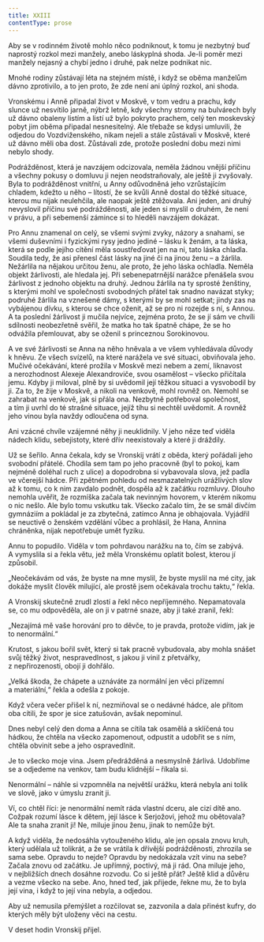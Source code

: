 ```yaml
---
title: XXIII
contentType: prose
---
```


Aby se v rodinném životě mohlo něco podniknout, k tomu je nezbytný buď naprostý rozkol mezi manžely, anebo láskyplná shoda. Je-li poměr mezi manžely nejasný a chybí jedno i druhé, pak nelze podnikat nic.

Mnohé rodiny zůstávají léta na stejném místě, i když se oběma manželům dávno zprotivilo, a to jen proto, že zde není ani úplný rozkol, ani shoda.

Vronskému i Anně připadal život v Moskvě, v tom vedru a prachu, kdy slunce už nesvítilo jarně, nýbrž letně, kdy všechny stromy na bulvárech byly už dávno obaleny listím a listí už bylo pokryto prachem, celý ten moskevský pobyt jim oběma připadal nesnesitelný. Ale třebaže se kdysi umluvili, že odjedou do Vozdviženského, nikam nejeli a stále zůstávali v Moskvě, které už dávno měli oba dost. Zůstávali zde, protože poslední dobu mezi nimi nebylo shody.

Podrážděnost, která je navzájem odcizovala, neměla žádnou vnější příčinu a všechny pokusy o domluvu ji nejen neodstraňovaly, ale ještě ji zvyšovaly. Byla to podrážděnost vnitřní, u Anny odůvodněná jeho vzrůstajícím chladem, kdežto u něho – lítostí, že se kvůli Anně dostal do těžké situace, kterou mu nijak neulehčila, ale naopak ještě ztěžovala. Ani jeden, ani druhý nevyslovil příčinu své podrážděnosti, ale jeden si myslil o druhém, že není v právu, a při sebemenší zámince si to hleděli navzájem dokázat.

Pro Annu znamenal on celý, se všemi svými zvyky, názory a snahami, se všemi duševními i fyzickými rysy jedno jediné – lásku k ženám, a ta láska, která se podle jejího cítění měla soustřeďovat jen na ni, tato láska chladla. Soudila tedy, že asi přenesl část lásky na jiné či na jinou ženu – a žárlila. Nežárlila na nějakou určitou ženu, ale proto, že jeho láska ochladla. Neměla objekt žárlivosti, ale hledala jej. Při sebenepatrnější narážce přenášela svou žárlivost z jednoho objektu na druhý. Jednou žárlila na ty sprosté ženštiny, s kterými mohl ve společnosti svobodných přátel tak snadno navázat styky; podruhé žárlila na vznešené dámy, s kterými by se mohl setkat; jindy zas na vybájenou dívku, s kterou se chce oženit, až se pro ni rozejde s ní, s Annou. A ta poslední žárlivost ji mučila nejvíce, zejména proto, že se jí sám ve chvíli sdílnosti neobezřetně svěřil, že matka ho tak špatně chápe, že se ho odvážila přemlouvat, aby se oženil s princeznou Sorokinovou.

A ve své žárlivosti se Anna na něho hněvala a ve všem vyhledávala důvody k hněvu. Ze všech svízelů, na které narážela ve své situaci, obviňovala jeho. Mučivé očekávání, které prožila v Moskvě mezi nebem a zemí, liknavost a nerozhodnost Alexeje Alexandroviče, svou osamělost – všecko přičítala jemu. Kdyby ji miloval, plně by si uvědomil její těžkou situaci a vysvobodil by ji. Za to, že žije v Moskvě, a nikoli na venkově, mohl rovněž on. Nemohl se zahrabat na venkově, jak si přála ona. Nezbytně potřeboval společnost, a tím ji uvrhl do té strašné situace, jejíž tíhu si nechtěl uvědomit. A rovněž jeho vinou byla navždy odloučena od syna.

Ani vzácné chvíle vzájemné něhy ji neuklidnily. V jeho něze teď viděla nádech klidu, sebejistoty, které dřív neexistovaly a které ji dráždily.

Už se šeřilo. Anna čekala, kdy se Vronskij vrátí z oběda, který pořádali jeho svobodní přátelé. Chodila sem tam po jeho pracovně (byl to pokoj, kam nejméně doléhal ruch z ulice) a dopodrobna si vybavovala slova, jež padla ve včerejší hádce. Při zpětném pohledu od nesmazatelných urážlivých slov až k tomu, co k nim zavdalo podnět, dospěla až k začátku rozmluvy. Dlouho nemohla uvěřit, že rozmíška začala tak nevinným hovorem, v kterém nikomu o nic nešlo. Ale bylo tomu vskutku tak. Všecko začalo tím, že se smál dívčím gymnáziím a pokládal je za zbytečná, zatímco Anna je obhajovala. Vyjádřil se neuctivě o ženském vzdělání vůbec a prohlásil, že Hana, Annina chráněnka, nijak nepotřebuje umět fyziku.

Annu to popudilo. Viděla v tom pohrdavou narážku na to, čím se zabývá. A vymyslila si a řekla větu, jež měla Vronskému oplatit bolest, kterou jí způsobil.

„Neočekávám od vás, že byste na mne myslil, že byste myslil na mé city, jak dokáže myslit člověk milující, ale prostě jsem očekávala trochu taktu,“ řekla.

A Vronskij skutečně zrudl zlostí a řekl něco nepříjemného. Nepamatovala se, co mu odpověděla, ale on ji v patrné snaze, aby ji také zranil, řekl:

„Nezajímá mě vaše horování pro to děvče, to je pravda, protože vidím, jak je to nenormální.“

Krutost, s jakou bořil svět, který si tak pracně vybudovala, aby mohla snášet svůj těžký život, nespravedlnost, s jakou ji vinil z přetvářky, z nepřirozenosti, obojí ji dohřálo.

„Velká škoda, že chápete a uznáváte za normální jen věci přízemní a materiální,“ řekla a odešla z pokoje.

Když včera večer přišel k ní, nezmiňoval se o nedávné hádce, ale přitom oba cítili, že spor je sice zatušován, avšak nepominul.

Dnes nebyl celý den doma a Anna se cítila tak osamělá a sklíčená tou hádkou, že chtěla na všecko zapomenout, odpustit a udobřit se s ním, chtěla obvinit sebe a jeho ospravedlnit.

Je to všecko moje vina. Jsem předrážděná a nesmyslně žárlivá. Udobříme se a odjedeme na venkov, tam budu klidnější – říkala si.

Nenormální – náhle si vzpomněla na největší urážku, která nebyla ani tolik ve slově, jako v úmyslu zranit ji.

Ví, co chtěl říci: je nenormální nemít ráda vlastní dceru, ale cizí dítě ano. Cožpak rozumí lásce k dětem, její lásce k Serjožovi, jehož mu obětovala? Ale ta snaha zranit ji! Ne, miluje jinou ženu, jinak to nemůže být.

A když viděla, že nedosáhla vytouženého klidu, ale jen opsala znovu kruh, který udělala už tolikrát, a že se vrátila k dřívější podrážděnosti, zhrozila se sama sebe. Opravdu to nejde? Opravdu by nedokázala vzít vinu na sebe? Začala znovu od začátku. Je upřímný, poctivý, má ji rád. Ona miluje jeho, v nejbližších dnech dosáhne rozvodu. Co si ještě přát? Ještě klid a důvěru a vezme všecko na sebe. Ano, hned teď, jak přijede, řekne mu, že to byla její vina, i když to její vina nebyla, a odjedou.

Aby už nemusila přemýšlet a rozčilovat se, zazvonila a dala přinést kufry, do kterých měly být uloženy věci na cestu.

V deset hodin Vronskij přijel.

